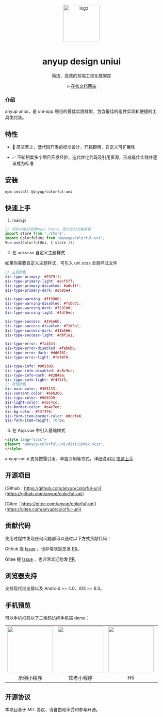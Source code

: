 <p align="center">
    <img alt="logo" src="https://www.anyup.cn/static/anyup/images/logo-heart-transparent.png" width="120" style="margin-bottom: 10px;">
</p>

<h1 align="center">anyup design uniui</h1>

<p align="center">简洁、高效的前端工程化框架库</p>

<p align="center">
  🔥 <a href="https://www.anyup.cn/">在线文档网站</a>
</p>

### 介绍

anyup uniui，是 uni-app 项目的最佳实践框架，包含最佳的组件实现和便捷的工具类封装。

## 特性

- 🚀 简洁至上，低代码开发的标准设计，开箱即用，自定义可扩展性

- ✅ 不断积累多个项目开发经验，迭代优化代码及引用资源，形成最佳实践并逐渐成为标准

## 安装

```bash
npm install @anyup/colorful-uni
```

## 快速上手

1. main.js

```js
// 项目中最好使用Vuex Store，因为部分功能依赖
import store from './store';
import ColorfulUni from '@anyup/colorful-uni';
Vue.use(ColorfulUni, { store });
```

2. 在 uni.scss 自定义主题样式

如果你需要自定义主题样式，可引入 uni.scss 全局样式文件

```scss
// 主题颜色
$is-type-primary: #2979ff;
$is-type-primary-light: #ecf5ff;
$is-type-primary-disabled: #a0cfff;
$is-type-primary-dark: #2b85e4;

$is-type-warning: #ff9900;
$is-type-warning-disabled: #fcbd71;
$is-type-warning-dark: #f29100;
$is-type-warning-light: #fdf6ec;

$is-type-success: #19be6b;
$is-type-success-disabled: #71d5a1;
$is-type-success-dark: #18b566;
$is-type-success-light: #dbf1e1;

$is-type-error: #fa3534;
$is-type-error-disabled: #fab6b6;
$is-type-error-dark: #dd6161;
$is-type-error-light: #fef0f0;

$is-type-info: #909399;
$is-type-info-disabled: #c8c9cc;
$is-type-info-dark: #82848a;
$is-type-info-light: #f4f4f5;
// 其他颜色
$is-main-color: #303133;
$is-content-color: #606266;
$is-tips-color: #909399;
$is-light-color: #c0c4cc;
$is-border-color: #e4e7ed;
$is-bg-color: #f3f4f6;
$is-form-item-border-color: #dcdfe6;
$is-form-item-height: 70rpx;
```

3. 在 App.vue 中引入基础样式

```html
<style lang="scss">
@import '@anyup/colorful-uni/dist/index.scss';
</style>

```

anyup-uniui 支持按需引用、单独引用等方式，详细说明见 [快速上手](https://www.anyup.cn/site/zh/uniui/guide/quickstart.html).

## 开源项目

[Github：https://github.com/anyup/colorful-uni](https://github.com/anyup/colorful-uni)

[Gitee：https://gitee.com/anyup/colorful-uni](https://gitee.com/anyup/colorful-uni)


## 贡献代码

使用过程中发现任何问题都可以通过以下方式贡献代码：

Github 提 [Issue](https://github.com/anyup/colorful-uni/issues) ，也非常欢迎您发 [PR](https://github.com/anyup/colorful-uni/pulls)。

Gitee 提 [Issue](https://gitee.com/anyup/colorful-uni/issues) ，也非常欢迎您发 [PR](https://gitee.com/anyup/colorful-uni/pulls)。

## 浏览器支持

支持现代浏览器以及 Android >= 4.0、iOS >= 8.0。

## 手机预览

可以手机扫码以下二维码访问手机端 demo：

<table class="table">
    <tr>
        <td><img src="https://www.anyup.cn/static/anyup/images/qr_wx.png" width="150" height="150" ></td>
	    <td><img src="https://www.anyup.cn/static/anyup/images/qr_wx_youti.jpg" width="150" height="150" ></td>
	    <td><img src="https://www.anyup.cn/static/anyup/images/qr_h5.png" width="150" height="150" ></td>
	    <td><img src="https://www.anyup.cn/static/anyup/images/qr_android.png" width="150" height="150" ></td>
    </tr>
    <tr>
        <td align="center">示例小程序</td>
	    <td align="center">软考小程序</td>
	    <td align="center">H5</td>
	    <td align="center">Android</td>
    </tr>
</table>

## 开源协议

本项目基于 MIT 协议，请自由地享受和参与开源。
